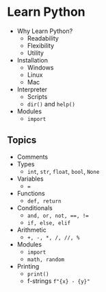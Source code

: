 
# Learn Python

* Why Learn Python?
  * Readability
  * Flexibility
  * Utility
* Installation
  * Windows
  * Linux
  * Mac
* Interpreter
  * Scripts
  * `dir()` and `help()`
* Modules
  * `import`


## Topics

* Comments
* Types
  * `int`, `str`, `float`, `bool`, `None`
* Variables
  * `=`
* Functions
  * `def, return`
* Conditionals
  * `and, or, not, ==, !=`
  * `if, else, elif`
* Arithmetic
  * `+, -, *, /, //, %`
* Modules
  * `import`
  * `math, random`
* Printing
  * `print()`
  * f-strings `f"{x} - {y}"`




